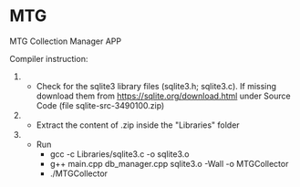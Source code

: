 # MTG
MTG Collection Manager APP

Compiler instruction:
1) - Check for the sqlite3 library files (sqlite3.h; sqlite3.c). If missing download them from https://sqlite.org/download.html under Source Code (file sqlite-src-3490100.zip)
2) - Extract the content of .zip inside the "Libraries" folder
3) - Run
     - gcc -c Libraries/sqlite3.c -o sqlite3.o
     - g++ main.cpp db_manager.cpp sqlite3.o -Wall -o MTGCollector
     - ./MTGCollector
